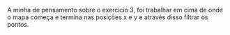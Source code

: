 A minha de pensamento sobre o exercicio 3, foi trabalhar em cima de onde o mapa começa e termina nas posições x e y e através disso filtrar os pontos.
